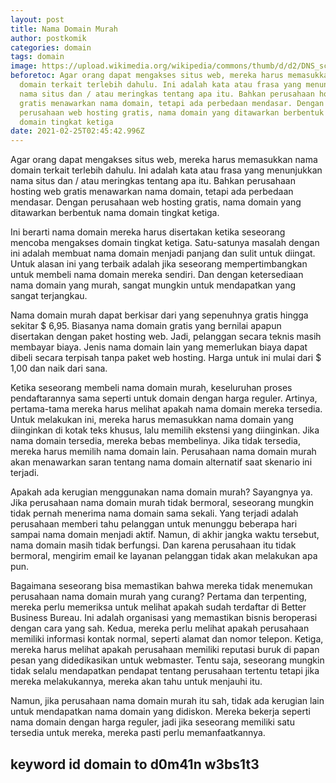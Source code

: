 ```yaml
---
layout: post
title: Nama Domain Murah
author: postkomik
categories: domain
tags: domain
image: https://upload.wikimedia.org/wikipedia/commons/thumb/d/d2/DNS_schema.svg/1024px-DNS_schema.svg.png
beforetoc: Agar orang dapat mengakses situs web, mereka harus memasukkan nama
  domain terkait terlebih dahulu. Ini adalah kata atau frasa yang menunjukkan
  nama situs dan / atau meringkas tentang apa itu. Bahkan perusahaan hosting web
  gratis menawarkan nama domain, tetapi ada perbedaan mendasar. Dengan
  perusahaan web hosting gratis, nama domain yang ditawarkan berbentuk nama
  domain tingkat ketiga
date: 2021-02-25T02:45:42.996Z
---
```

Agar orang dapat mengakses situs web, mereka harus memasukkan nama domain terkait terlebih dahulu. Ini adalah kata atau frasa yang menunjukkan nama situs dan / atau meringkas tentang apa itu. Bahkan perusahaan hosting web gratis menawarkan nama domain, tetapi ada perbedaan mendasar. Dengan perusahaan web hosting gratis, nama domain yang ditawarkan berbentuk nama domain tingkat ketiga.

Ini berarti nama domain mereka harus disertakan ketika seseorang mencoba mengakses domain tingkat ketiga. Satu-satunya masalah dengan ini adalah membuat nama domain menjadi panjang dan sulit untuk diingat. Untuk alasan ini yang terbaik adalah jika seseorang mempertimbangkan untuk membeli nama domain mereka sendiri. Dan dengan ketersediaan nama domain yang murah, sangat mungkin untuk mendapatkan yang sangat terjangkau.

Nama domain murah dapat berkisar dari yang sepenuhnya gratis hingga sekitar $ 6,95. Biasanya nama domain gratis yang bernilai apapun disertakan dengan paket hosting web. Jadi, pelanggan secara teknis masih membayar biaya. Jenis nama domain lain yang memerlukan biaya dapat dibeli secara terpisah tanpa paket web hosting. Harga untuk ini mulai dari $ 1,00 dan naik dari sana. 

Ketika seseorang membeli nama domain murah, keseluruhan proses pendaftarannya sama seperti untuk domain dengan harga reguler. Artinya, pertama-tama mereka harus melihat apakah nama domain mereka tersedia. Untuk melakukan ini, mereka harus memasukkan nama domain yang diinginkan di kotak teks khusus, lalu memilih ekstensi yang diinginkan. Jika nama domain tersedia, mereka bebas membelinya. Jika tidak tersedia, mereka harus memilih nama domain lain. Perusahaan nama domain murah akan menawarkan saran tentang nama domain alternatif saat skenario ini terjadi. 

Apakah ada kerugian menggunakan nama domain murah? Sayangnya ya. Jika perusahaan nama domain murah tidak bermoral, seseorang mungkin tidak pernah menerima nama domain sama sekali. Yang terjadi adalah perusahaan memberi tahu pelanggan untuk menunggu beberapa hari sampai nama domain menjadi aktif. Namun, di akhir jangka waktu tersebut, nama domain masih tidak berfungsi. Dan karena perusahaan itu tidak bermoral, mengirim email ke layanan pelanggan tidak akan melakukan apa pun.

Bagaimana seseorang bisa memastikan bahwa mereka tidak menemukan perusahaan nama domain murah yang curang? Pertama dan terpenting, mereka perlu memeriksa untuk melihat apakah sudah terdaftar di Better Business Bureau. Ini adalah organisasi yang memastikan bisnis beroperasi dengan cara yang sah. Kedua, mereka perlu melihat apakah perusahaan memiliki informasi kontak normal, seperti alamat dan nomor telepon. Ketiga, mereka harus melihat apakah perusahaan memiliki reputasi buruk di papan pesan yang didedikasikan untuk webmaster. Tentu saja, seseorang mungkin tidak selalu mendapatkan pendapat tentang perusahaan tertentu tetapi jika mereka melakukannya, mereka akan tahu untuk menjauhi itu. 

Namun, jika perusahaan nama domain murah itu sah, tidak ada kerugian lain untuk mendapatkan nama domain yang didiskon. Mereka bekerja seperti nama domain dengan harga reguler, jadi jika seseorang memiliki satu tersedia untuk mereka, mereka pasti perlu memanfaatkannya.

## **keyword id domain to d0m41n w3bs1t3**